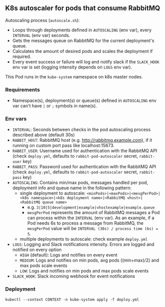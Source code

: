 ## K8s autoscaler for pods that consume RabbitMQ

Autoscaling process (`autoscale.sh`):
- Loops through deployments defined in `AUTOSCALING` (env var), every `INTERVAL` (env var) seconds.
- Gets the messages queue on RabbitMQ for the current deployment's queue.
- Calculates the amount of desired pods and scales the deployment if required.
- Every event success or failure will log and notify slack if the `SLACK_HOOK` env var is set (logging intensity depends on `LOGS` env var).

This Pod runs in the `kube-system` namespace on k8s master nodes.

### Requirements

- Namespace(s), deployment(s) or queue(s) defined in `AUTOSCALING` env var can't have `|` or `;` symbols in name(s).

### Env vars

- `INTERVAL`: Seconds between checks in the pod autoscaling process described above (default 30s)
- `RABBIT_HOST`: RabbitMQ host (e.g. http://rabbitmq.example.com), if it running on custom port pass like localhost:15673.
- `RABBIT_USER`: Username used for authentication with the RabbitMQ API (check `deploy.yml`, defaults to `rabbit-pod-autoscaler` secret, `rabbit-user` key)
- `RABBIT_PASS`: Password used for authentication with the RabbitMQ API (check `deploy.yml`, defaults to `rabbit-pod-autoscaler` secret, `rabbit-pass` key)
- `AUTOSCALING`: Contains min/max pods, messages handled per pod, deployment info and queue name in the following pattern:
  - single deployment to autoscale: `<minPods>|<maxPods>|<mesgPerPod>|<k8s namespace>|<k8s deployment name>|<RabbitMQ vhost>|<RabbitMQ queue name>`
    - e.g. `3|10|5|development|example|vhostexample|example.queue`
    - `mesgPerPod` represents the amount of RabbitMQ messages a Pod can process within the `INTERVAL` (env var). As an example, if a Pod needs 6s to process a message from RabbitMQ, the `mesgPerPod` value will be `INTERVAL (30s) / process time (6s) = 5`.
  - multiple deployments to autoscale: check example `deploy.yml`
- `LOGS`: Logging and Slack notifications intensity. Errors are logged and notified on every option
  - `HIGH` (default): Logs and notifies on every event
  - `MEDIUM`: Logs and notifies on min pods, avg pods ((min+max)/2) and max pods scale events
  - `LOW`: Logs and notifies on min pods and max pods scale events
- `SLACK_HOOK`: Slack incoming webhook for event notifications

### Deployment

```
kubectl --context CONTEXT -n kube-system apply -f deploy.yml
```
